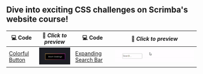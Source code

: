 ## Dive into exciting CSS challenges on Scrimba's website course!
| 💻 Code|🔽 ***Click to preview***| 💻 Code|🔽 ***Click to preview***|
|--|--|--|--|
|[Colorful Button](/colorful-button/)| [![](/assets/challenge1.png)](https://ricardotaipe.github.io/css-challenges-scrimba/colorful-button/)|[Expanding Search Bar](/expanding-search-bar/)| [![](/assets/challenge2.gif)](https://ricardotaipe.github.io/css-challenges-scrimba/expanding-search-bar/) |
